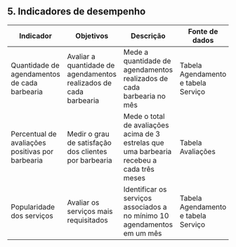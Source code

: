## 5. Indicadores de desempenho


| **Indicador** | **Objetivos** | **Descrição** | **Fonte de dados** | **Fórmula de cálculo** |
| ---           | ---           | ---           | ---             | ---             |
| Quantidade de agendamentos de cada barbearia | Avaliar a quantidade de agendamentos realizados de cada barbearia | Mede a quantidade de agendamentos realizados de cada barbearia no mês | Tabela Agendamento e tabela Serviço  | Soma dos agendamentos realizados por cada barbearia no mês |
| Percentual de avaliações positivas por barbearia | Medir o grau de satisfação dos clientes por barbearia | Mede o total de avaliações acima de 3 estrelas que uma barbearia recebeu a cada três meses | Tabela Avaliações | (total de avaliações positivas / total de avaliações registradas) * 100 |
| Popularidade dos serviços | Avaliar os serviços mais requisitados | Identificar os serviços associados a no mínimo 10 agendamentos em um mês  | Tabela Agendamento e tabela Serviço| Soma dos agendamentos associados a cada serviço |


